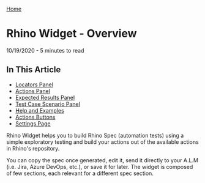 [Home](../Home.md 'Home') 

# Rhino Widget - Overview
10/19/2020 - 5 minutes to read

## In This Article
* [Locators Panel](./WidgetOverviewLocators.md 'WidgetOverviewLocators')
* [Actions Panel](./WidgetOverviewActions.md 'WidgetOverviewActions')
* [Expected Results Panel](./WidgetOverviewExpected.md 'WidgetOverviewExpected')
* [Test Case Scenario Panel](./WidgetOverviewScenario.md 'WidgetOverviewScenario')
* [Help and Examples](./WidgetOverviewHelp.md 'WidgetOverviewHelp')
* [Actions Buttons](./WidgetOverviewButtons.md 'WidgetOverviewButtons')
* [Settings Page](#settings-page)  

Rhino Widget helps you to build Rhino Spec (automation tests) using a simple exploratory testing and build your actions out of the available actions in Rhino's repository.  

You can copy the spec once generated, edit it, send it directly to your A.L.M (i.e. Jira, Azure DevOps, etc.), or save it for later. The widget is composed of few sections, each relevant for a different spec section.